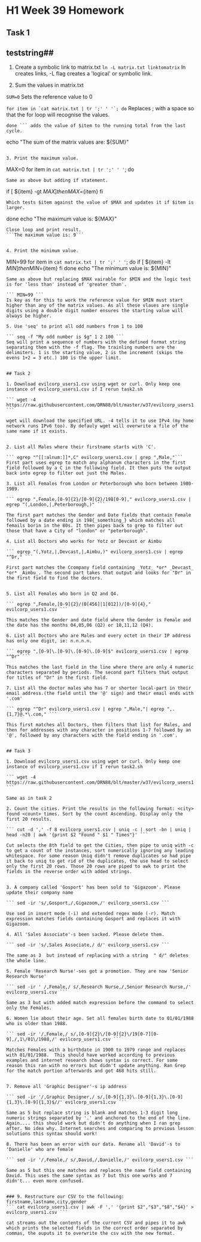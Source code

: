 # H1  Week 39 Homework

## Task 1

## teststring##

1. Create a symbolic link to matrix.txt
` ln -L matrix.txt linktomatrix `  ln creates links, -L flag creates a 'logical' or symbolic link.



2. Sum the values in matrix.txt

``` SUM=0 ```  Sets the reference value to 0

``` for item in `cat matrix.txt | tr ';' ' '`; do ``` Replaces ; with a space so that the for loop will recognise the values. 
``` let SUM=SUM+${item}
done ``` adds the value of $item to the running total from the last cycle.
```
echo "The sum of the matrix values are: ${SUM}"
``` prints the sum, which is 68.

3. Print the maximum value.

```
 MAX=0
for item in `cat matrix.txt | tr ';' ' '`; do
```
Same as above but adding if statement.
```
if [ ${item} -gt ${MAX} ]
then
MAX=${item}
fi
```
Which tests $item against the value of $MAX and updates it if $item is larger.

```
done
echo "The maximum value is: ${MAX}"
```
Close loop and print result. 
```The maximum value is: 9```


4. Print the minimum value.

```
MIN=99
for item in `cat matrix.txt | tr ';' ' '`; do
if [ ${item} -lt ${MIN} ]
then
MIN=${item}
fi
done
echo "The minimum value is: ${MIN}"
```
Same as above but replacing $MAX vairable for $MIN and the logic test is for 'less than' instead of 'greater than'.

``` MIN=99 ```
Is key as for this to work the reference value for $MIN must start higher than any of the matrix values. As all these vlaues are single digits using a double digit number ensures the starting value will always be higher.

5. Use 'seq' to print all odd numbers from 1 to 100

``` seq -f "My odd number is $g" 1 2 100 ``` 
Seq will print a sequence of numbers with the defined format string separating them with the -f flag. The trainling numbers are the delimiters. 1 is the starting value, 2 is the increment (skips the evens 1+2 = 3 etc.) 100 is the upper limit.


## Task 2

1. Download evilcorp_users1.csv using wget or curl. Only keep one instance of evilcorp_users1.csv if I rerun task2.sh

``` wget -4 https://raw.githubusercontent.com/DRN88/blt/master/w37/evilcorp_users1.csv ```

wget will download the specified URL. -4 tells it to use IPv4 (my home network runs IPv6 too). By defauly wget will overwrite a file of the same name if it exists.


2. List all Males where their firstname starts with 'C'.

``` egrep "^[[:alnum:]]*,C" evilcorp_users1.csv | grep ",Male,"``` 
First part uses egrep to match any alphanum characters in the first field followed by a C in the following field. It then puts the output back into egrep to filter out just the Males.

3. List all Females from London or Peterborough who born between 1980-1989.

``` egrep ",Female,[0-9]{2}/[0-9]{2}/198[0-9]," evilcorp_users1.csv | egrep "(,London,|,Peterborough,)" ```

The first part matches the Gender and Date fields that contain Female followed by a date ending in 198{_something_} which matches all femails borin in the 80s. It then pipes back to grep to filter out those that have a City of "london" or "peterborough".

4. List all Doctors who works for Yotz or Devcast or Aimbu

``` egrep "(,Yotz,|,Devcast,|,Aimbu,)" evilcorp_users1.csv | egrep "^Dr," ```

First part matches the Ccompany field containing _Yotz_ *or* _Devcast_ *or* _Aimbu_. The second part takes that output and looks for "Dr" in the first field to find the doctors.


5. List all Females who born in Q2 and Q4.

``` egrep ",Female,[0-9]{2}/(0[456]|1[012])/[0-9]{4}," evilcorp_users1.csv ```

This matches the Gender and date field where the Gender is Female and the date has the months 04,05,06 (Q2) or 10,11,12 (Q4).

6. List all Doctors who are Males and every octet in their IP address has only one digit, ie: n.n.n.n.

``` egrep ",[0-9]\.[0-9]\.[0-9]\.[0-9]$" evilcorp_users1.csv | egrep "^Dr" ```

This matches the last field in the line where there are only 4 numeric characters separated by periods. The second part filters that output for titles of "Dr" in the first field.

7. List all the doctor males who has 7 or shorter local-part in their email address.(the field until the '@' sign) and their email ends with '.com'

``` egrep "^Dr" evilcorp_users1.csv | egrep ",Male,"| egrep ",.{1,7}@.*\.com," ```

This first matches all Doctors, then filters that list for Males, and then for addresses with any character in positions 1-7 followed by an '@', followed by any characters with the field ending in '.com'.


## Task 3

1. Download evilcorp_users1.csv using wget or curl. Only keep one instance of evilcorp_users1.csv if I rerun task2.sh

``` wget -4 https://raw.githubusercontent.com/DRN88/blt/master/w37/evilcorp_users1.csv ```

Same as in task 2

2. Count the cities. Print the results in the following format: <city> found <count> times. Sort by the count Ascending. Display only the first 20 results.

``` cut -d ',' -f 8 evilcorp_users1.csv | uniq -c | sort -bn | uniq | head -n20 | awk '{print $2 "Found " $1 " Times"}' ```

Cut selects the 8th field to get the Cities, then pipe to uniq with -c to get a count of the instances, sort numerically ignoring any leading whitespace. For some reason Uniq didn't remove duplicates so had pipe it back to uniq to get rid of the duplicates, the use head to select only the first 20 rows. Those 20 rows are piped to awk to print the fields in the reverse order with added strings.


3. A company called 'Gosport' has been sold to 'Gigazoom'. Please update their company name

``` sed -ir 's/,Gosport,/,Gigazoom,/' evilcorp_users1.csv ```

Use sed in insert mode (-i) and extended regex mode (-r). Match expression matches fields containing Gosport and replaces it with Gigazoom.

4. All 'Sales Associate'-s been sacked. Please delete them.

``` sed -ir 's/,Sales Associate,/ d/' evilcorp_users1.csv ```

The same as 3  but instead of replacing with a string  " d/" deletes the whole line.

5. Female 'Research Nurse'-ses got a promotion. They are now 'Senior Research Nurse'

``` sed -ir ' /,Female,/ s/,Research Nurse,/,Senior Research Nurse,/' evilcorp_users1.csv ```

Same as 3 but with added match expression before the command to select only the Females.

6. Women lie about their age. Set all females birth date to 01/01/1988 who is older than 1988.

``` sed -ir '/,Female,/ s/,[0-9]{2}\/[0-9]{2}\/19[0-7][0-9],/,1\/01\/1988,/' evilcorp_users1.csv ```

Matches Females with a birthdate in 1900 to 1979 range and replaces with 01/01/1988.  This should have worked according to previous examples and internet research shows syntax is correct. For some reason this ran with no errors but didn't update anything. Ran Grep for the match portion afterwards and got 468 hits still.


7. Remove all 'Graphic Designer'-s ip address

``` sed -ir '/,Graphic Designer,/ s/,[0-9]{1,3}\.[0-9]{1,3}\.[0-9]{1,3}\.[0-9]{1,3}$//' evilcorp_users1.csv ```

Same as 5 but replace string is blank and matches 1-3 digit long numeric strings separated by '.' and anchored to the end of the line.  Again.... this should work but didn't do anything when I ran grep after. No idea why. Internet searches and comparing to previous lesson solutions this syntax should work!

8. There has been an error with our data. Rename all 'David'-s to 'Danielle' who are female

``` sed -ir '/,Female,/ s/,David,/,Danielle,/' evilcorp_users1.csv ```

Same as 5 but this one matches and replaces the name field containing David. This uses the same syntax as 7 but this one works and 7 didn't... even more confused.


### 9. Restructure our CSV to the following: firstname,lastname,city,gender
``` cat evilcorp_users1.csv | awk -F ',' '{print $2","$3","$8","$4}' > evilcorp_users1.csv ```

cat streams out the contents of the current CSV and pipes it to awk which prints the selected fields in the correct order separated by commas, the ouputs it to overwrite the csv with the new format.


